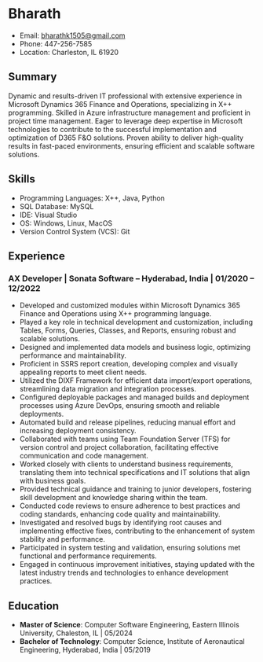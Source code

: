 # Bharath 
- Email: bharathk1505@gmail.com
- Phone: 447-256-7585
- Location: Charleston, IL 61920

## Summary
Dynamic and results-driven IT professional with extensive experience in Microsoft Dynamics 365 Finance and Operations, specializing in X++ programming. Skilled in Azure infrastructure management and proficient in project time management. Eager to leverage deep expertise in Microsoft technologies to contribute to the successful implementation and optimization of D365 F&O solutions. Proven ability to deliver high-quality results in fast-paced environments, ensuring efficient and scalable software solutions.

## Skills
- Programming Languages: X++, Java, Python
- SQL Database: MySQL
- IDE: Visual Studio
- OS: Windows, Linux, MacOS
- Version Control System (VCS): Git

## Experience
### AX Developer | Sonata Software – Hyderabad, India | 01/2020 – 12/2022
- Developed and customized modules within Microsoft Dynamics 365 Finance and Operations using X++
programming language.
- Played a key role in technical development and customization, including Tables, Forms, Queries, Classes, 
and Reports, ensuring robust and scalable solutions.
- Designed and implemented data models and business logic, optimizing performance and maintainability.
- Proficient in SSRS report creation, developing complex and visually appealing reports to meet client needs.
- Utilized the DIXF Framework for efficient data import/export operations, streamlining data migration
and integration processes.
- Configured deployable packages and managed builds and deployment processes using Azure DevOps,
ensuring smooth and reliable deployments.
- Automated build and release pipelines, reducing manual effort and increasing deployment consistency.
- Collaborated with teams using Team Foundation Server (TFS) for version control and project 
collaboration, facilitating effective communication and code management.
- Worked closely with clients to understand business requirements, translating them into technical 
specifications and IT solutions that align with business goals.
- Provided technical guidance and training to junior developers, fostering skill development and knowledge 
sharing within the team.
- Conducted code reviews to ensure adherence to best practices and coding standards, enhancing code 
quality and maintainability.
- Investigated and resolved bugs by identifying root causes and implementing effective fixes, contributing to 
the enhancement of system stability and performance.
- Participated in system testing and validation, ensuring solutions met functional and performance 
requirements.
- Engaged in continuous improvement initiatives, staying updated with the latest industry trends and 
technologies to enhance development practices.

## Education
- **Master of Science**: Computer Software Engineering, Eastern Illinois University, Chaleston, IL | 05/2024
- **Bachelor of Technology**: Computer Science, Institute of Aeronautical Engineering, Hyderabad, India | 05/2019
